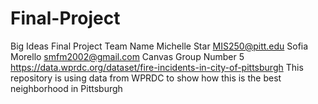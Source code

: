 # Final-Project
Big Ideas Final Project
Team Name
Michelle Star MIS250@pitt.edu
Sofia Morello smfm2002@gmail.com
Canvas Group Number 5
https://data.wprdc.org/dataset/fire-incidents-in-city-of-pittsburgh
This repository is using data from WPRDC to show how this is the best neighborhood in Pittsburgh
